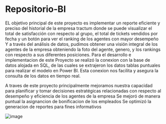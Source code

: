 # Repositorio-BI
EL objetivo principal de este proyecto es implementar un reporte eficiente y preciso  del historial de la empresa tractum donde se puede visualizar el total de satisfacción con respecto al grupo, el total de tickets vendidos por fecha y un botón para ver el ranking de los agentes con mayor desempeño Y a través del análisis de datos, pudimos obtener una visión integral de los agentes de la empresa obteniendo la foto del agente, genero, y los rankings con respecto a sus diferentes posiciones. Para el desarrollo e implementacion de este Proyecto se realizó la conexion con la base de datos alojada en SQL, de las cuales se extrajeron los datos tablas puntuales para realizar el modelo en Power BI. Esta conexion nos facilita y asegura la consulta de los datos en tiempo real.

A traves de este proyecto principalmente mejoramos nuestra capacidad para planificar y tomar decisiones estratégicas relacionadas con respecto al desempeño y eficiencia de los agentes de la empresa
Se mejoró de manera puntual la asignancion de bonificacion de los empleados
Se optimizó la generacion de reportes para fines informativos

![image](https://github.com/Andrecl7/Repositorio-BI/assets/89672617/aa91acbe-1420-453c-9d7e-f964fcbf862a)
